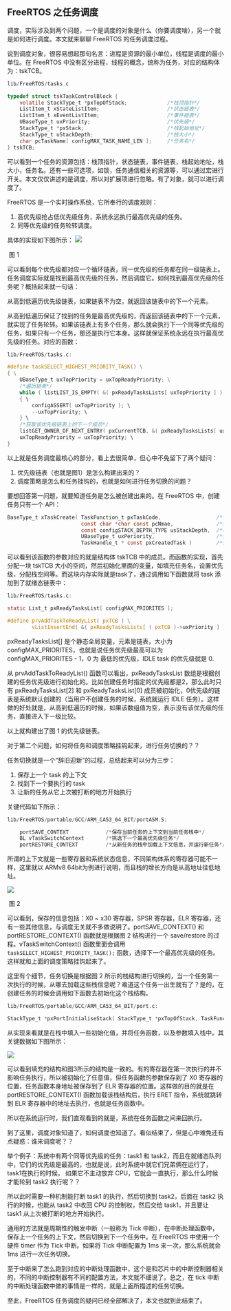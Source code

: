 ## FreeRTOS 之任务调度

调度，实际涉及到两个问题，一个是调度的对象是什么（你要调度啥），另一个就是如何进行调度。本文就来聊聊 FreeRTOS 的任务调度过程。

说到调度对象，很容易想起那句名言：进程是资源的最小单位，线程是调度的最小单位。在 FreeRTOS 中没有区分进程，线程的概念，统称为任务，对应的结构体为：tskTCB。

```c
lib/FreeRTOS/tasks.c

typedef struct tskTaskControlBlock {
	volatile StackType_t *pxTopOfStack;				/*栈顶指针*/
	ListItem_t xStateListItem;						/*状态链表*/
	ListItem_t xEventListItem;						/*事件链表*/
    UBaseType_t uxPriority;							/*优先级*/
    StackType_t *pxStack;							/*栈起始地址*/
    StackType_t uStackDepth;						/*栈大小*/
    char pcTaskName[ configMAX_TASK_NAME_LEN ];		/*任务名*/
} tskTCB;
```

可以看到一个任务的资源包括：栈顶指针，状态链表，事件链表，栈起始地址，栈大小，任务名。还有一些可选项，如锁，任务通信相关的资源等，可以通过宏进行开关。本文仅仅讲述的是调度，所以对扩展项进行忽略。有了对象，就可以进行调度了。

FreeRTOS 是一个实时操作系统，它所奉行的调度规则：

1. 高优先级抢占低优先级任务，系统永远执行最高优先级的任务。
2. 同等优先级的任务轮转调度。

具体的实现如下图所示：
![](https://github.com/sikongjuehan/FreeRTOS_Code_Analysis/blob/main/res/schedule/schedule_lists.png)

​																				图 1

可以看到每个优先级都对应一个循环链表，同一优先级的任务都在同一级链表上。任务调度实际就是找到最高优先级的任务，然后调度它。如何找到最高优先级的任务呢？概括起来就一句话：

从高到低遍历优先级链表，如果链表不为空，就返回该链表中的下一个元素。

从高到低遍历保证了找到的任务是最高优先级的，而返回该链表中的下一个元素，就实现了任务轮转。如果该链表上有多个任务，那么就会执行下一个同等优先级的任务，如果只有一个任务，那还是执行它本身。这样就保证系统永远在执行最高优先级的任务。对应的函数：

```c
lib/FreeRTOS/tasks.c:

#define taskSELECT_HIGHEST_PRIORITY_TASK() \
{ \
	UBaseType_t uxTopPriority = uxTopReadyPriority; \
	/*遍历链表*/
	while ( listLIST_IS_EMPTY( &( pxReadyTasksLists[ uxTopPriority ] ) ) ) \
	{ \
		configASSERT( uxTopPriority ); \
		--uxTopPriority; \
	} \
    /*获取该优先级链表上的下一个成员*/
	listGET_OWNER_OF_NEXT_ENTRY( pxCurrentTCB, &( pxReadyTasksLists[ uxTopPriority ])); \
	uxTopReadyPriority = uxTopPriority; \
}
```

以上就是任务调度最核心的部分，看上去很简单，但心中不免留下了两个疑问：

1. 优先级链表（也就是图1）是怎么构建出来的？
2. 调度策略是怎么和任务挂钩的，也就是如何进行任务切换的问题？

要想回答第一问题，就要知道任务是怎么被创建出来的。在 FreeRTOS 中，创建任务只有一个 API：

```c
BaseType_t xTaskCreate( TaskFunction_t pxTaskCode,					/*任务函数*/
						const char *char const pcNmae,				/*任务名*/
						const configSTACK_DEPTH_TYPE usStackDepth,  /*栈大小*/
						UBaseType_t uxPeriority,					/*任务优先级*/
						TaskHandle_t * const pxCreatedTask )		/*任务句柄*/
```

可以看到该函数的参数对应的就是结构体 tskTCB 中的成员。而函数的实现，首先分配一块 tskTCB 大小的空间，然后初始化里面的变量，如填充任务名，设置优先级，分配栈空间等。而这块内存实际就是task了，通过调用如下函数就将 task 添加到了就绪态链表中：

```c
lib/FreeRTOS/tasks.c:

static List_t pxReadyTasksList[ configMAX_PRIORITES ];

#define prvAddTaskToReadyList( pxTCB ) \
		vListInsertEnd( &( pxReadyTasksLists[ ( pxTCB )->uxPriority ] ), &( ( pxTCB )->xStateListItem ) );
```

pxReadyTasksList[] 是个静态全局变量，元素是链表，大小为 configMAX_PRIORITES，也就是说任务优先级最高可以为 configMAX_PRIORITES - 1，0 为 最低的优先级，IDLE task 的优先级就是 0.

从 prvAddTaskToReadyList() 函数可以看出，pxReadyTasksList 数组是根据创建的任务优先级进行初始化的。比如创建任务时指定的优先级都是2，那么此时只有 pxReadyTasksList[2] 和 pxReadyTasksList[0] 成员被初始化，0优先级的链表是系统默认创建的（当用户不创建任务的时候，系统就运行 IDLE 任务）。这样做的好处就是，从高到低遍历的时候，如果该数组值为空，表示没有该优先级的任务，直接进入下一级比较。

以上就构建出了图 1 的优先级链表。

对于第二个问题，如何将任务和调度策略挂钩起来，进行任务切换的？？

任务切换就是一个“辞旧迎新”的过程，总结起来可以分为三步：

1. 保存上一个 task 的上下文
2. 找到下一个要执行的 task
3. 让新的任务从它上次被打断的地方开始执行

关键代码如下所示：

```asm
lib/FreeRTOS/portable/GCC/ARM_CA53_64_BIT/portASM.S:

	portSAVE_CONTEXT			/*保存当前任务的上下文到当前任务栈中*/
	BL vTaskSwitchContext		/*挑选下一个最高优先级任务*/
	portRESTORE_CONTEXT			/*从新任务的栈中加载上下文信息，并运行新任务*/
```

所谓的上下文就是一些寄存器和系统状态信息，不同架构体系的寄存器可能不一样，这里就以 ARMv8 64bit为例进行说明，而且栈的增长方向是从高地址往低地址。

![](https://github.com/sikongjuehan/FreeRTOS_Code_Analysis/blob/main/res/schedule/stack_struct.png)

​																								图 2

可以看到，保存的信息包括：X0 ~ x30 寄存器，SPSR 寄存器，ELR 寄存器，还有一些其他信息，与调度无关就不多做说明了。portSAVE_CONTEXT() 和 portRESTORE_CONTEXT() 函数就是根据图 2 结构进行一个 save/restore 的过程。vTaskSwitchContext() 函数里面会调用 ```taskSELECT_HIGHEST_PRIORITY_TASK();``` 函数，选择下一个最高优先级的任务。这样就和上面的调度策略挂钩起来了。

这里有个细节，任务切换是根据图 2 所示的栈结构进行切换的，当一个任务第一次执行的时候，从哪去加载这些栈信息呢？难道这个任务一出生就有了？是的，在创建任务的时候会调用如下函数去初始化这个栈结构。

```c
lib/FreeRTOS/portable/GCC/ARM_CA53_64_BIT/port.c:

StackType_t *pxPortInitialiseStack( StackType_t *pxTopOfStack, TaskFunction_t pxCode, void *pvParameters );
```

从实现来看就是在栈中填入一些初始化值，并将任务函数，以及参数填入栈中。其关键数据如下图所示：

![](https://github.com/sikongjuehan/FreeRTOS_Code_Analysis/blob/main/res/schedule/stack_init.png)

可以看到填充的结构和图3所示的结构是一致的。有的寄存器在第一次执行的并不影响任务执行，所以被初始化了任意值，但任务函数的参数保存到了 X0 寄存器的位置，任务函数本身地址被保存到了 ELR 寄存器的位置。这样做的目的就是在 portRESTORE_CONTEXT() 函数加载该栈结构后，执行 ERET 指令，系统就跳转到 ELR 寄存器中的地址去执行，也就是任务函数中。

所以在系统运行时，我们直观看到的就是，系统在任务函数之间来回执行。

到了这里，调度对象知道了，如何调度也知道了。看似结束了，但是心中难免还有点疑惑：谁来调度呢？？

举个例子：系统中有两个同等优先级的任务：task1 和 task2，而且在就绪态队列中，它们的优先级是最高的，也就是说，此时系统中就它们兄弟俩在运行了，task1在执行的时候， 如果它不主动放弃 CPU，它就会一直执行，那么什么时候才能轮到 task2 执行呢？？

所以此时需要一种机制能打断 task1 的执行，然后切换到 task2，后面在 task2 执行的时候，也能从 task2 中收回 CPU 的控制权，然后交给 task1，并且要让 task1 从上次被打断的地方开始执行。

通用的方法就是周期性的触发中断（一般称为 Tick 中断），在中断处理函数中，保存上一个任务的上下文，然后切换到下一个任务中。在 FreeRTOS 中使用一个硬件 timer 作为 Tick 中断。如果将 Tick 中断配置为 1ms 来一次，那么系统就会 1ms 进行一次任务切换。

至于中断来了怎么跑到对应的中断处理函数中，这个是和芯片中的中断控制器相关的，不同的中断控制器有不同的配置方法，本文就不细说了。总之，在 tick 中断的中断处理函数中做的事情是一样的，就是上面所描述的任务切换。

至此，FreeRTOS 任务调度的疑问已经全部解决了，本文也就到此结束了。





